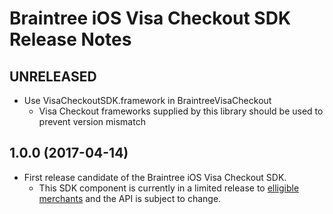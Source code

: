 # Braintree iOS Visa Checkout SDK Release Notes

## UNRELEASED

* Use VisaCheckoutSDK.framework in BraintreeVisaCheckout
  * Visa Checkout frameworks supplied by this library should be used to prevent version mismatch

## 1.0.0 (2017-04-14)

* First release candidate of the Braintree iOS Visa Checkout SDK.
  * This SDK component is currently in a limited release to [elligible merchants](https://articles.braintreepayments.com/guides/payment-methods/visa-checkout#limited-release-eligibility) and the API is subject to change.
